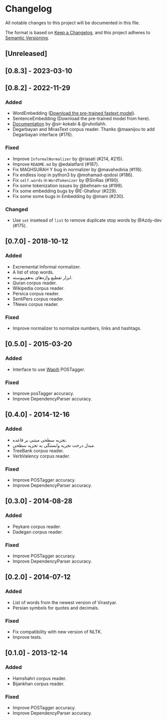 # Changelog

All notable changes to this project will be documented in this file.

The format is based on [Keep a Changelog](https://keepachangelog.com/en/1.1.0/),
and this project adheres to [Semantic Versioning](https://semver.org/spec/v2.0.0.html).

## [Unreleased]

## [0.8.3] - 2023-03-10


## [0.8.2] - 2022-11-29

### Added

- WordEmbedding ([Download the pre-trained fastext model](https://mega.nz/file/GqZUlbpS#XRYP5FHbPK2LnLZ8IExrhrw3ZQ-jclNSVCz59uEhrxY)).
- SentenceEmbedding (Download the pre-trained model from here).
- [Documentation](https://www.roshan-ai.ir/hazm/docs/) by @sir-kokabi & @ruhollahh.
- Degarbayan and MirasText corpus reader. Thanks @maanijou to add Degarbayan interface (#176).

### Fixed

- Improve `InformalNormalizer` by @riasati (#214, #215).
- Improve `README.md` by @edalatfard (#187).
- Fix MAGHSURAH Y bug in normalizer by @mavahedinia (#116).
- Fix endless loop in python3 by @mohamad-qodosi (#186).
- Fix `self.words` in `WordTokenizer` by @SinRas (#190).
- Fix some tokenization issues by @behnam-sa (#199).
- Fix some embedding bugs by @E-Ghafour (#229).
- Fix some some bugs in Embedding by @imani (#230).

### Changed

- Use `set` insetead of `list` to remove duplicate stop words by @Azdy-dev (#175).

## [0.7.0] - 2018-10-12

### Added

- Excremental Informal normalizer.
- A list of stop words.
- ابزار تقطیع واژه‌های به‌هم‌پیوسته.
- Quran corpus reader.
- Wikipedia corpus reader.
- Persica corpus reader.
- SentiPers corpus reader.
- TNews corpus reader.

### Fixed

- Improve normalizer to normalize numbers, links and hashtags.

## [0.5.0] - 2015-03-20

### Added

- Interface to use [Wapiti](https://wapiti.limsi.fr/) POSTagger.

### Fixed

- Improve posTagger accuracy.
- Improve DependencyParser accuracy.
  

## [0.4.0] - 2014-12-16

### Added
- تجزیه سطحی مبتنی بر قاعده.
- مبدل درخت تجزیه وابستگی به تجزیه سطحی.
- TreeBank corpus reader.
- VerbValency corpus reader.

### Fixed

- Improve POSTagger accuracy.
- Improve DependencyParser accuracy.

## [0.3.0] - 2014-08-28

### Added

- Peykare corpus reader.
- Dadegan corpus reader.

### Fixed

- Improve POSTagger accuracy.
- Improve DependencyParser accuracy.

## [0.2.0] - 2014-07-12

### Added
- List of words from the newest version of Virastyar.
- Persian symbols for quotes and decimals.

### Fixed
- Fix compatibility with new version of NLTK.
- Improve tests.


## [0.1.0] - 2013-12-14

### Added
- Hamshahri corpus reader.
- Bijankhan corpus reader.

### Fixed
- Improve POSTagger accuracy.
- Improve DependencyParser accuracy.